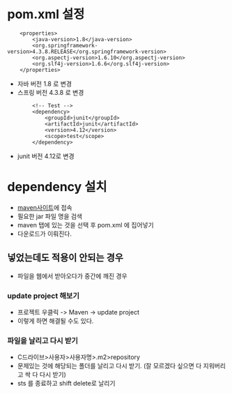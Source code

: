 # pom.xml 설정
```
 	<properties>
		<java-version>1.8</java-version>
		<org.springframework-version>4.3.8.RELEASE</org.springframework-version>
		<org.aspectj-version>1.6.10</org.aspectj-version>
		<org.slf4j-version>1.6.6</org.slf4j-version>
	</properties>
```
- 자바 버전 1.8 로 변경
- 스프링 버전 4.3.8 로 변경

```
		<!-- Test -->
		<dependency>
			<groupId>junit</groupId>
			<artifactId>junit</artifactId>
			<version>4.12</version>
			<scope>test</scope>
		</dependency>      
```
- junit 버전 4.12로 변경

# dependency 설치
- [maven사이트](https://mvnrepository.com/)에 접속
- 필요한 jar 파일 명을 검색
- maven 탭에 있는 것을 선택 후 pom.xml 에 집어넣기 
- 다운로드가 이뤄진다.

## 넣었는데도 적용이 안되는 경우
- 파일을 웹에서 받아오다가 중간에 깨진 경우 
### update project 해보기 
- 프로젝트 우클릭 -> Maven -> update project
- 이렇게 하면 해결될 수도 있다. 

### 파일을 날리고 다시 받기 
- C드라이브>사용자>사용자명>.m2>repository 
- 문제있는 것에 해당되는 폴더를 날리고 다시 받기. 
(잘 모르겠다 싶으면 다 지워버리고 싹 다 다시 받기)
- sts 를 종료하고 shift delete로 날리기 
